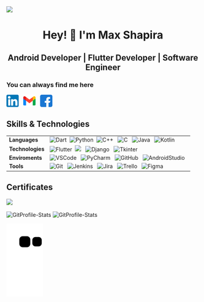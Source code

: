 <img src="https://i.postimg.cc/3RZVNs8q/1632265093435.jpg" >

#  <p align ="center" height="40px" width="40px"> Hey! 👋 I'm Max Shapira </p>
##     <p align = "center"> Android Developer | Flutter Developer | Software Engineer </p>


### You can always find me here 
[![LinkedIn](https://github.com/StavRabinovich/StavRabinovich/blob/main/icons/linkedin32.png)](https://www.linkedin.com/in/maximshapira/) &nbsp;
[![Email](https://github.com/StavRabinovich/StavRabinovich/blob/main/icons/gmail32.png)](mailto:itsjustmax9@gmail.com) &nbsp;
[![Facebook](https://github.com/StavRabinovich/StavRabinovich/blob/main/icons/facebook32.png)](https://www.facebook.com/MaxShap/)

 
 ## Skills & Technologies
| | |
|---|---|
| **Languages**	|   ![Dart](https://img.shields.io/badge/Dart-0175C2?style=flat&logo=dart&logoColor=white) &nbsp;![Python](https://img.shields.io/badge/Python-3776AB?style=flat&logo=python&logoColor=white) &nbsp;![C++](https://img.shields.io/badge/C%2B%2B-00599C?style=flat&logo=c%2B%2B&logoColor=white) &nbsp; ![C](https://img.shields.io/badge/C-00599C?style=flat&logo=c&logoColor=white) &nbsp; ![Java](https://img.shields.io/badge/Java-ED8B00?style=flat&logo=openjdk&logoColor=white) &nbsp;  ![Kotlin](https://img.shields.io/badge/Kotlin-0095D5?&style=flat&logo=kotlin&logoColor=white) &nbsp; 
| **Technologies**	|![Flutter](https://img.shields.io/badge/Flutter-02569B?style=flat&logo=flutter&logoColor=white)&nbsp;  ![](https://img.shields.io/badge/-Firebase-black?logo=Firebase&style=flat)  &nbsp; ![Django](https://img.shields.io/badge/Django-092E20?style=flat&logo=django&logoColor=white)  &nbsp; ![Tkinter](https://img.shields.io/badge/-Tkinter-black?logo=Python&style=flat)  &nbsp; |
| **Enviroments** | ![VSCode](https://img.shields.io/badge/VS_Code-0078D4?style=flat&logo=visual%20studio%20code&logoColor=white)  &nbsp;  ![PyCharm](https://img.shields.io/badge/PyCharm-000000.svg?&style=flat&logo=PyCharm&logoColor=white)  &nbsp; ![GitHub](https://img.shields.io/badge/GitHub-100000?style=flat&logo=github&logoColor=white) &nbsp; ![AndroidStudio](https://img.shields.io/badge/Android_Studio-3DDC84?style=flat&logo=android-studio&logoColor=white)  &nbsp; |
| **Tools**	|![Git](https://img.shields.io/badge/GIT-E44C30?style=flat&logo=git&logoColor=white) &nbsp; ![Jenkins](https://img.shields.io/badge/Jenkins-D24939?style=flat&logo=Jenkins&logoColor=white)  &nbsp; ![Jira](https://img.shields.io/badge/Jira-0052CC?style=flat&logo=Jira&logoColor=white) &nbsp; ![Trello](https://img.shields.io/badge/Trello-0052CC?style=flat&logo=trello&logoColor=white)  &nbsp; ![Figma](https://img.shields.io/badge/Figma-F24E1E?style=flat&logo=figma&logoColor=white)  &nbsp;

## Certificates
<img src="https://udemy-certificate.s3.amazonaws.com/image/UC-257e7545-310a-4445-86a8-3ea462a8835a.jpg" width='350'>

![GitProfile-Stats](https://github-readme-stats.vercel.app/api/top-langs?username=JustMax7CB&show_icons=true&theme=radical) ![GitProfile-Stats](https://github-readme-stats.vercel.app/api?username=JustMax7CB&show_icons=true&theme=radical) 

![snake gif](https://github.com/JustMax7CB/JustMax7CB/blob/output/github-contribution-grid-snake.svg)



